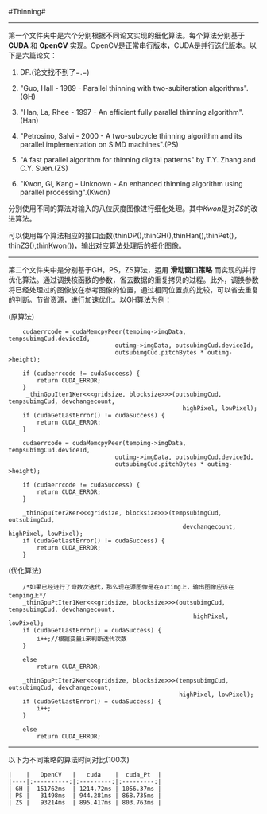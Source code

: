 #Thinning#

---
第一个文件夹中是六个分别根据不同论文实现的细化算法。每个算法分别基于 **CUDA** 和 **OpenCV** 实现。OpenCV是正常串行版本，CUDA是并行迭代版本。以下是六篇论文：

1. DP.(论文找不到了=.=)

2. "Guo, Hall - 1989 - Parallel thinning with two-subiteration algorithms".(GH)

3. "Han, La, Rhee - 1997 - An efficient fully parallel thinning algorithm".(Han)

4. "Petrosino, Salvi - 2000 - A two-subcycle thinning algorithm and its parallel implementation on SIMD machines".(PS)

5. "A fast parallel algorithm for thinning digital patterns" by T.Y. Zhang and C.Y. Suen.(ZS)

6. "Kwon, Gi, Kang - Unknown - An enhanced thinning algorithm using parallel processing".(Kwon)

分别使用不同的算法对输入的八位灰度图像进行细化处理。其中*Kwon*是对*ZS*的改进算法。

可以使用每个算法相应的接口函数(thinDP(),thinGH(),thinHan(),thinPet()，thinZS(),thinKwon())，输出对应算法处理后的细化图像。

---

第二个文件夹中是分别基于GH，PS，ZS算法，运用 **滑动窗口策略** 而实现的并行优化算法。通过调换核函数的参数，省去数据的重复拷贝的过程。此外，调换参数将已经处理过的图像放在参考图像的位置，通过相同位置点的比较，可以省去重复的判断。节省资源，进行加速优化。以GH算法为例：

(原算法)

		cudaerrcode = cudaMemcpyPeer(tempimg->imgData, tempsubimgCud.deviceId, 
                                  outimg->imgData, outsubimgCud.deviceId, 
                                  outsubimgCud.pitchBytes * outimg->height);

        if (cudaerrcode != cudaSuccess) {
            return CUDA_ERROR;
        }
         _thinGpuIter1Ker<<<gridsize, blocksize>>>(outsubimgCud, tempsubimgCud, devchangecount,
                                                     highPixel, lowPixel);
        if (cudaGetLastError() != cudaSuccess) {
            return CUDA_ERROR;
        }

        cudaerrcode = cudaMemcpyPeer(tempimg->imgData, tempsubimgCud.deviceId, 
                                  outimg->imgData, outsubimgCud.deviceId, 
                                  outsubimgCud.pitchBytes * outimg->height);

        if (cudaerrcode != cudaSuccess) {
            return CUDA_ERROR;
        }

        _thinGpuIter2Ker<<<gridsize, blocksize>>>(tempsubimgCud, outsubimgCud,
                                                     devchangecount, highPixel, lowPixel);
        if (cudaGetLastError() != cudaSuccess) {
            return CUDA_ERROR;
        }     

        

(优化算法)
	
		/*如果已经进行了奇数次迭代，那么现在源图像是在outimg上，输出图像应该在tempimg上*/
		_thinGpuPtIter1Ker<<<gridsize, blocksize>>>(outsubimgCud, tempsubimgCud, devchangecount,
	                                                    highPixel, lowPixel);
        if (cudaGetLastError() = cudaSuccess) {
            i++;//根据变量i来判断迭代次数
        }

        else
            return CUDA_ERROR;
            
        _thinGpuPtIter2Ker<<<gridsize, blocksize>>>(tempsubimgCud, outsubimgCud, devchangecount, 
                                                    highPixel, lowPixel);
        if (cudaGetLastError() = cudaSuccess) {
            i++;
        }

        else
            return CUDA_ERROR;


---

以下为不同策略的算法时间对比(100次)

	|    |   OpenCV   |   cuda    |  cuda_Pt  |
	|----|:----------:|:---------:|:---------:|
	| GH |  151762ms  | 1214.72ms | 1056.37ms |
	| PS |   31498ms  | 944.281ms | 868.735ms |
	| ZS |   93214ms  | 895.417ms | 803.763ms |

